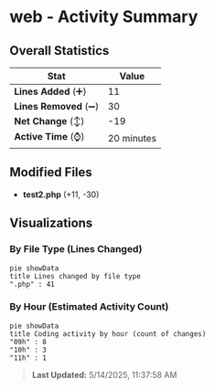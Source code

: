 # web - Activity Summary 

## Overall Statistics

| Stat                   | Value                                                             |
| ---------------------- | ----------------------------------------------------------------- |
| **Lines Added** (➕)   | 11                                          |
| **Lines Removed** (➖) | 30                                        |
| **Net Change** (↕)    | -19                |
| **Active Time** (⌚)   | 20 minutes |


## Modified Files
- **test2.php** (+11, -30)

## Visualizations

### By File Type (Lines Changed)

```mermaid
pie showData
title Lines changed by file type
".php" : 41
```

### By Hour (Estimated Activity Count)

```mermaid
pie showData
title Coding activity by hour (count of changes)
"09h" : 8
"10h" : 3
"11h" : 1
```


> **Last Updated:** 5/14/2025, 11:37:58 AM